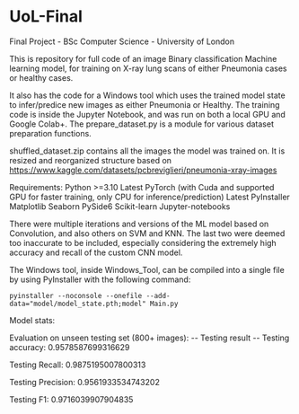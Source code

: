 # UoL-Final
Final Project - BSc Computer Science - University of London

 
This is repository for full code of an image Binary classification Machine learning model, for training on X-ray lung scans of either Pneumonia cases or healthy cases. 


It also has the code for a Windows tool which uses the trained model state to infer/predice new images as either Pneumonia or Healthy. The training code is inside the Jupyter Notebook, and was run on both a local GPU and Google Colab+.
The prepare_dataset.py is a module for various dataset preparation functions.

shuffled_dataset.zip contains all the images the model was trained on. It is resized and reorganized structure based on https://www.kaggle.com/datasets/pcbreviglieri/pneumonia-xray-images


Requirements:
    Python >=3.10
    Latest PyTorch (with Cuda and supported GPU for faster training, only CPU for inference/prediction)
    Latest PyInstaller
    Matplotlib
    Seaborn
    PySide6
    Scikit-learn
    Jupyter-notebooks
    
    
There were multiple iterations and versions of the ML model based on Convolution, and also others on SVM and KNN. The last two were deemed too inaccurate to be included, especially considering the extremely high accuracy and recall of the custom CNN model.


The Windows tool, inside Windows_Tool, can be compiled into a single file by using PyInstaller with the following command:
    
    pyinstaller --noconsole --onefile --add-data="model/model_state.pth;model" Main.py


Model stats:

Evaluation on unseen testing set (800+ images):
-- Testing result -- 
Testing accuracy: 0.9578587699316629

Testing Recall: 0.9875195007800313

Testing Precision: 0.9561933534743202

Testing F1: 0.9716039907904835


    
